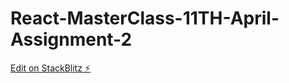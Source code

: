 # React-MasterClass-11TH-April-Assignment-2

[Edit on StackBlitz ⚡️](https://stackblitz.com/edit/react-ujlmst)
